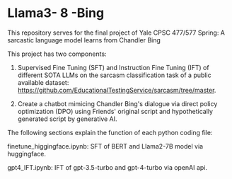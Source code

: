 # Llama3- 8 -Bing
This repository serves for the final project of Yale CPSC 477/577 Spring: A sarcastic language model learns from Chandler Bing

This project has two components: 

1. Supervised Fine Tuning (SFT) and Instruction Fine Tuning (IFT) of different SOTA LLMs on the sarcasm classification task of a public available dataset: https://github.com/EducationalTestingService/sarcasm/tree/master. 

2. Create a chatbot mimicing Chandler Bing's dialogue via direct policy optimization (DPO) using Friends' original script and hypothetically generated script by generative AI.

The following sections explain the function of each python coding file:

finetune_higgingface.ipynb: SFT of BERT and Llama2-7B model via huggingface.

gpt4_IFT.ipynb: IFT of gpt-3.5-turbo and gpt-4-turbo via openAI api.
